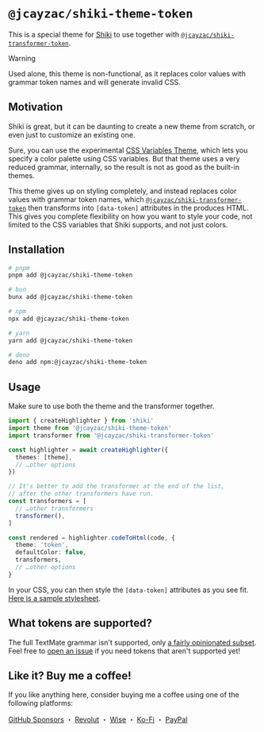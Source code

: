 # `@jcayzac/shiki-theme-token`

This is a special theme for [Shiki](https://shiki.style) to use together with [`@jcayzac/shiki-transformer-token`](https://www.npmjs.com/package/@jcayzac/shiki-transformer-token).

> [!WARNING]
> Used alone, this theme is non-functional, as it replaces color values with grammar token names and will generate invalid CSS.

## Motivation

Shiki is great, but it can be daunting to create a new theme from scratch, or even just to customize an existing one.

Sure, you can use the experimental [CSS Variables Theme](https://shiki.style/guide/theme-colors#css-variables-theme), which lets you specify a color palette using CSS variables. But that theme uses a very reduced grammar, internally, so the result is not as good as the built-in themes.

This theme gives up on styling completely, and instead replaces color values with grammar token names, which [`@jcayzac/shiki-transformer-token`](https://www.npmjs.com/package/@jcayzac/shiki-transformer-token) then transforms into `[data-token]` attributes in the produces HTML. This gives you complete flexibility on how you want to style your code, not limited to the CSS variables that Shiki supports, and not just colors.

## Installation

```sh
# pnpm
pnpm add @jcayzac/shiki-theme-token

# bun
bunx add @jcayzac/shiki-theme-token

# npm
npx add @jcayzac/shiki-theme-token

# yarn
yarn add @jcayzac/shiki-theme-token

# deno
deno add npm:@jcayzac/shiki-theme-token
```

## Usage

Make sure to use both the theme and the transformer together.

```ts
import { createHighlighter } from 'shiki'
import theme from '@jcayzac/shiki-theme-token'
import transformer from '@jcayzac/shiki-transformer-token'

const highlighter = await createHighlighter({
  themes: [theme],
  // …other options
})

// It's better to add the transformer at the end of the list,
// after the other transformers have run.
const transformers = [
  // …other transformers
  transformer(),
]

const rendered = highlighter.codeToHtml(code, {
  theme: 'token',
  defaultColor: false,
  transformers,
  // …other options
}
```

In your CSS, you can then style the `[data-token]` attributes as you see fit. [Here is a sample stylesheet](https://github.com/jcayzac/copepod-modules/blob/main/shiki-theme-token/sample.css).

## What tokens are supported?

The full TextMate grammar isn't supported, only [a fairly opinionated subset](https://github.com/jcayzac/copepod-modules/blob/main/shiki-theme-token/src/index.ts#L35-L113). Feel free to [open an issue](https://github.com/jcayzac/copepod-modules/issues/new/choose) if you need tokens that aren't supported yet!

## Like it? Buy me a coffee!

If you like anything here, consider buying me a coffee using one of the following platforms:

[GitHub Sponsors](https://github.com/sponsors/jcayzac) ・ [Revolut](https://revolut.me/julienswap) ・ [Wise](https://wise.com/pay/me/julienc375) ・ [Ko-Fi](https://ko-fi.com/jcayzac) ・ [PayPal](https://paypal.me/jcayzac)
